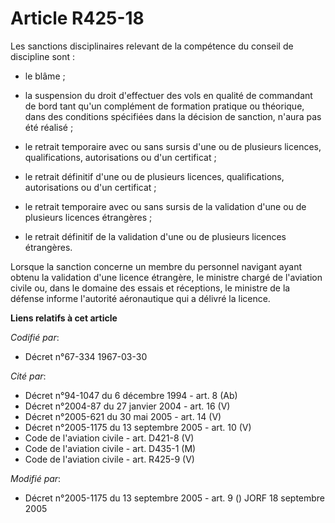# Article R425-18

Les sanctions disciplinaires relevant de la compétence du conseil de discipline sont : 

- le blâme ;

- la suspension du droit d'effectuer des vols en qualité de commandant de bord tant qu'un complément de formation pratique ou
théorique, dans des conditions spécifiées dans la décision de sanction, n'aura pas été réalisé ;

- le retrait temporaire avec ou sans sursis d'une ou de plusieurs licences, qualifications, autorisations ou d'un
certificat ;

- le retrait définitif d'une ou de plusieurs licences, qualifications, autorisations ou d'un certificat ;

- le retrait temporaire avec ou sans sursis de la validation d'une ou de plusieurs licences étrangères ;

- le retrait définitif de la validation d'une ou de plusieurs licences étrangères.

Lorsque la sanction concerne un membre du personnel navigant ayant obtenu la validation d'une licence étrangère, le ministre
chargé de l'aviation civile ou, dans le domaine des essais et réceptions, le ministre de la défense informe l'autorité
aéronautique qui a délivré la licence.

**Liens relatifs à cet article**

_Codifié par_:

  - Décret n°67-334 1967-03-30

_Cité par_:

  - Décret n°94-1047 du 6 décembre 1994 - art. 8 (Ab)
  - Décret n°2004-87 du 27 janvier 2004 - art. 16 (V)
  - Décret n°2005-621 du 30 mai 2005 - art. 14 (V)
  - Décret n°2005-1175 du 13 septembre 2005 - art. 10 (V)
  - Code de l'aviation civile - art. D421-8 (V)
  - Code de l'aviation civile - art. D435-1 (M)
  - Code de l'aviation civile - art. R425-9 (V)

_Modifié par_:

  - Décret n°2005-1175 du 13 septembre 2005 - art. 9 () JORF 18 septembre 2005
